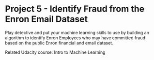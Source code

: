 # Project 5 - Identify Fraud from the Enron Email Dataset

Play detective and put your machine learning skills to use by building an algorithm to identify Enron Employees who may have committed fraud based on the public Enron financial and email dataset.

Related Udacity course: Intro to Machine Learning
